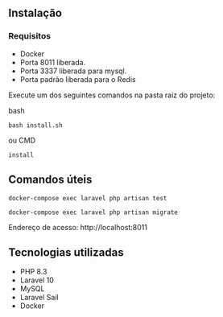 ## Instalação 
### Requisitos
 - Docker
 - Porta 8011 liberada.
 - Porta 3337 liberada para mysql.
 - Porta padrão liberada para o Redis

Execute um dos seguintes comandos na pasta raiz do projeto:

bash
```
bash install.sh
```
ou
CMD
```
install
```

## Comandos úteis
```
docker-compose exec laravel php artisan test
```
```
docker-compose exec laravel php artisan migrate
```

Endereço de acesso: http://localhost:8011

## Tecnologias utilizadas
 - PHP 8.3
 - Laravel 10
 - MySQL
 - Laravel Sail
 - Docker
